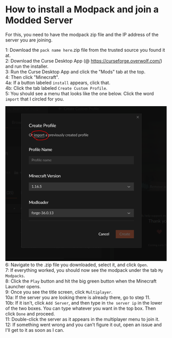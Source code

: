 # How to install a Modpack and join a Modded Server

For this, you need to have the modpack zip file and the IP address of the server you are joining.

1: Download the `pack name here`.zip file from the trusted source you found it at.  
2: Download the Curse Desktop App (@ https://curseforge.overwolf.com/) and run the installer.  
3: Run the Curse Desktop App and click the "Mods" tab at the top.  
4: Then click "Minecraft".  
4a: If a button labeled `install` appears, click that.  
4b: Click the tab labeled `Create Custom Profile`.  
5: You should see a menu that looks like the one below.  Click the word `import` that I circled for you.

![Screenshot](https://github.com/Pecant-Pie/modpackhelp/blob/master/curseimportscreenshot.PNG)  
6: Navigate to the .zip file you downloaded, select it, and click `Open`.  
7: If everything worked, you should now see the modpack under the tab `My Modpacks`.  
8: Click the `Play` button and hit the big green button when the Minecraft Launcher opens.  
9: Once you see the title screen, click `Multiplayer`.  
10a: If the server you are looking there is already there, go to step 11.  
10b: If it isn't, click `Add Server`, and then type in `the server ip` in the lower of the two boxes.  You can type whatever you want in the top box.  Then click `Done` and proceed.  
11: Double-click the server as it appears in the multiplayer menu to join it.  
12: If something went wrong and you can't figure it out, open an issue and I'll get to it as soon as I can.
